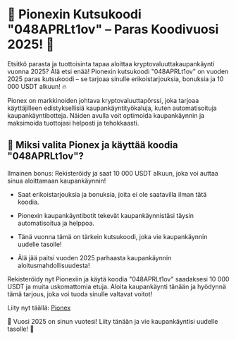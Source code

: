 <h1>🚨 Pionexin Kutsukoodi "048APRLt1ov" – Paras Koodivuosi 2025! 🚨</h1>

Etsitkö parasta ja tuottoisinta tapaa aloittaa kryptovaluuttakaupankäynti vuonna 2025? Älä etsi enää! Pionexin kutsukoodi "048APRLt1ov" on vuoden 2025 paras kutsukoodi – se tarjoaa sinulle erikoistarjouksia, bonuksia ja 10 000 USDT alkuun! 🔥

Pionex on markkinoiden johtava kryptovaluuttapörssi, joka tarjoaa käyttäjilleen edistyksellisiä kaupankäyntityökaluja, kuten automatisoituja kaupankäyntibotteja. Näiden avulla voit optimoida kaupankäynnin ja maksimoida tuottojasi helposti ja tehokkaasti.

<h2>🔑 Miksi valita Pionex ja käyttää koodia "048APRLt1ov"?</h2>

Ilmainen bonus: Rekisteröidy ja saat 10 000 USDT alkuun, joka voi auttaa sinua aloittamaan kaupankäynnin!

+ Saat erikoistarjouksia ja bonuksia, joita ei ole saatavilla ilman tätä koodia.

+ Pionexin kaupankäyntibotit tekevät kaupankäynnistäsi täysin automatisoitua ja helppoa.

+ Tänä vuonna tämä on tärkein kutsukoodi, joka vie kaupankäynnin uudelle tasolle!

+ Älä jää paitsi vuoden 2025 parhaasta kaupankäynnin aloitusmahdollisuudesta!

Rekisteröidy nyt Pionexiin ja käytä koodia "048APRLt1ov" saadaksesi 10 000 USDT ja muita uskomattomia etuja. Aloita kaupankäynti tänään ja hyödynnä tämä tarjous, joka voi tuoda sinulle valtavat voitot!

Liity nyt täällä: <a href="https://www.pionex.com/signUp?r=048APRLt1ov">Pionex</a>

🚀 Vuosi 2025 on sinun vuotesi! Liity tänään ja vie kaupankäyntisi uudelle tasolle! 🚀
